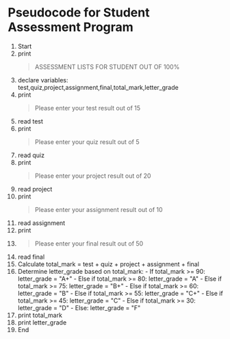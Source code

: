 # Pseudocode for Student Assessment Program

1. Start
2. print
    > ASSESSMENT LISTS FOR STUDENT OUT OF 100%
3. declare variables: test,quiz,project,assignment,final,total_mark,letter_grade
4.  print 
    >Please enter your test result out of 15
5. read test
6. print 
    >Please enter your quiz result out of 5
7.  read quiz
8.  print 
      >Please enter your project result out of 20
9. read project
10. print 
      >Please enter your assignment result out of 10
11. read assignment    
12. print
13.    >Please enter your final result out of 50
14.  read final
15.  Calculate total_mark = test + quiz + project + assignment + final
17.  Determine letter_grade based on total_mark:
    - If total_mark >= 90: letter_grade = "A+"
    - Else if total_mark >= 80: letter_grade = "A"
    - Else if total_mark >= 75: letter_grade = "B+"
    - Else if total_mark >= 60: letter_grade = "B"
    - Else if total_mark >= 55: letter_grade = "C+"
    - Else if total_mark >= 45: letter_grade = "C"
    - Else if total_mark >= 30: letter_grade = "D"
    - Else: letter_grade = "F"
18. print  total_mark
19. print letter_grade
20. End
 
